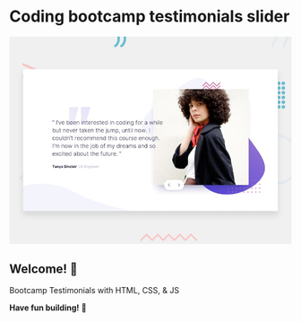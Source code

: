 # Coding bootcamp testimonials slider

![Design preview for the Coding bootcamp testimonials slider coding challenge](./design/desktop-preview.jpg)

## Welcome! 👋

Bootcamp Testimonials with HTML, CSS, & JS

**Have fun building!** 🚀
